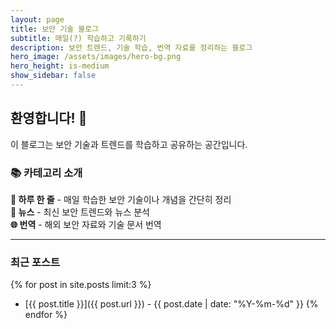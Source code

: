 ```yaml
---
layout: page
title: 보안 기술 블로그
subtitle: 매일(?) 학습하고 기록하기
description: 보안 트렌드, 기술 학습, 번역 자료를 정리하는 블로그
hero_image: /assets/images/hero-bg.png
hero_height: is-medium
show_sidebar: false
---
```


## 환영합니다! 👋

이 블로그는 보안 기술과 트렌드를 학습하고 공유하는 공간입니다.

### 📚 카테고리 소개

**🔸 하루 한 줄** - 매일 학습한 보안 기술이나 개념을 간단히 정리  
**📰 뉴스** - 최신 보안 트렌드와 뉴스 분석  
**🌐 번역** - 해외 보안 자료와 기술 문서 번역

---

### 최근 포스트
{% for post in site.posts limit:3 %}
- [{{ post.title }}]({{ post.url }}) - {{ post.date | date: "%Y-%m-%d" }}
{% endfor %}